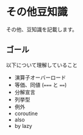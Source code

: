# その他豆知識

その他、豆知識を記載します。

## ゴール

以下について理解していること

* 演算子オーバーロード
* 等価、同値 (`===` と `==`)
* 分解宣言
* 列挙型
* 例外
* coroutine
* also
* by lazy

